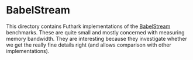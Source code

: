 # BabelStream

This directory contains Futhark implementations of the
[BabelStream](https://github.com/UoB-HPC/BabelStream) benchmarks.
These are quite small and mostly concerned with measuring memory
bandwidth.  They are interesting because they investigate whether we
get the really fine details right (and allows comparison with other
implementations).
